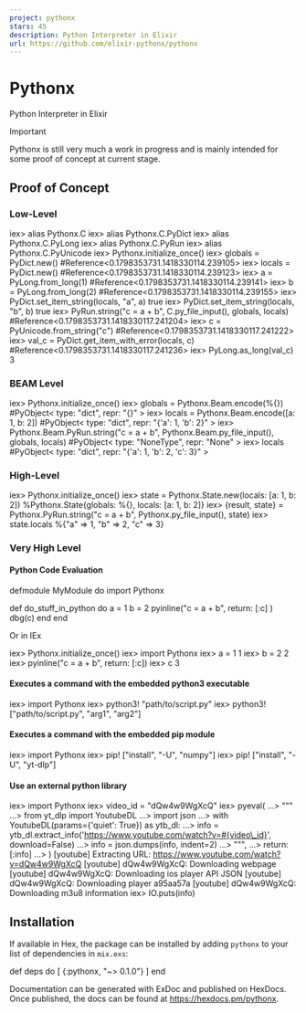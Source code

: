 ```yaml
---
project: pythonx
stars: 45
description: Python Interpreter in Elixir
url: https://github.com/elixir-pythonx/pythonx
---
```


Pythonx
=======

Python Interpreter in Elixir

Important

Pythonx is still very much a work in progress and is mainly intended for some proof of concept at current stage.

Proof of Concept
----------------

### Low-Level

iex\> alias Pythonx.C
iex\> alias Pythonx.C.PyDict
iex\> alias Pythonx.C.PyLong
iex\> alias Pythonx.C.PyRun
iex\> alias Pythonx.C.PyUnicode
iex\> Pythonx.initialize\_once()
iex\> globals \= PyDict.new()
#Reference<0.1798353731.1418330114.239105>
iex\> locals \= PyDict.new()
#Reference<0.1798353731.1418330114.239123>
iex\> a \= PyLong.from\_long(1)
#Reference<0.1798353731.1418330114.239141>
iex\> b \= PyLong.from\_long(2)
#Reference<0.1798353731.1418330114.239155>
iex\> PyDict.set\_item\_string(locals, "a", a)
true
iex\> PyDict.set\_item\_string(locals, "b", b)
true
iex\> PyRun.string("c = a + b", C.py\_file\_input(), globals, locals)
#Reference<0.1798353731.1418330117.241204>
iex\> c \= PyUnicode.from\_string("c")
#Reference<0.1798353731.1418330117.241222>
iex\> val\_c \= PyDict.get\_item\_with\_error(locals, c)
#Reference<0.1798353731.1418330117.241236>
iex\> PyLong.as\_long(val\_c)
3

### BEAM Level

iex\> Pythonx.initialize\_once()
iex\> globals \= Pythonx.Beam.encode(%{})
#PyObject<
  type: "dict",
  repr: "{}"
\>
iex\> locals \= Pythonx.Beam.encode(\[a: 1, b: 2\])
#PyObject<
  type: "dict",
  repr: "{'a': 1, 'b': 2}"
\>
iex\> Pythonx.Beam.PyRun.string("c = a + b", Pythonx.Beam.py\_file\_input(), globals, locals)
#PyObject<
  type: "NoneType",
  repr: "None"
\>
iex\> locals
#PyObject<
  type: "dict",
  repr: "{'a': 1, 'b': 2, 'c': 3}"
\>

### High-Level

iex\> Pythonx.initialize\_once()
iex\> state \= Pythonx.State.new(locals: \[a: 1, b: 2\])
%Pythonx.State{globals: %{}, locals: \[a: 1, b: 2\]}
iex\> {result, state} \= Pythonx.PyRun.string("c = a + b", Pythonx.py\_file\_input(), state)
iex\> state.locals
%{"a" \=> 1, "b" \=> 2, "c" \=> 3}

### Very High Level

#### Python Code Evaluation

defmodule MyModule do
  import Pythonx

  def do\_stuff\_in\_python do
    a \= 1
    b \= 2
    pyinline("c = a + b",
      return: \[:c\]
    )
    dbg(c)
  end
end

Or in IEx

iex\> Pythonx.initialize\_once()
iex\> import Pythonx
iex\> a \= 1
1
iex\> b \= 2
2
iex\> pyinline("c = a + b", return: \[:c\])
iex\> c
3

#### Executes a command with the embedded python3 executable

iex\> import Pythonx
iex\> python3! "path/to/script.py"
iex\> python3! \["path/to/script.py", "arg1", "arg2"\]

#### Executes a command with the embedded pip module

iex\> import Pythonx
iex\> pip! \["install", "-U", "numpy"\]
iex\> pip! \["install", "-U", "yt-dlp"\]

#### Use an external python library

iex\> import Pythonx
iex\> video\_id \= "dQw4w9WgXcQ"
iex\> pyeval(
...\>   """
...>   from yt\_dlp import YoutubeDL
...>   import json
...>   with YoutubeDL(params={'quiet': True}) as ytb\_dl:
...>     info = ytb\_dl.extract\_info('https://www.youtube.com/watch?v=#{video\_id}', download=False)
...>     info = json.dumps(info, indent=2)
...>   """,
...>   return: \[:info\]
...> )
\[youtube\] Extracting URL: https://www.youtube.com/watch?v=dQw4w9WgXcQ
\[youtube\] dQw4w9WgXcQ: Downloading webpage
\[youtube\] dQw4w9WgXcQ: Downloading ios player API JSON
\[youtube\] dQw4w9WgXcQ: Downloading player a95aa57a
\[youtube\] dQw4w9WgXcQ: Downloading m3u8 information
iex> IO.puts(info)

Installation
------------

If available in Hex, the package can be installed by adding `pythonx` to your list of dependencies in `mix.exs`:

def deps do
  \[
    {:pythonx, "~> 0.1.0"}
  \]
end

Documentation can be generated with ExDoc and published on HexDocs. Once published, the docs can be found at https://hexdocs.pm/pythonx.

